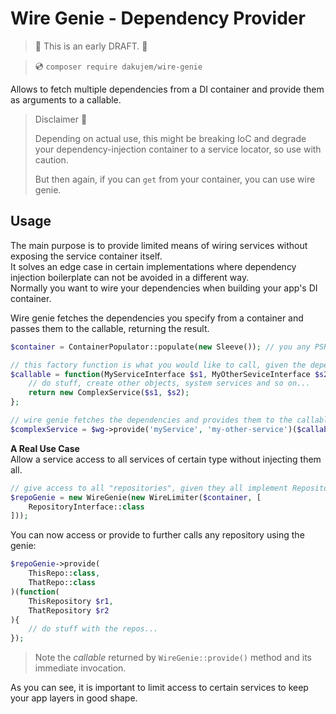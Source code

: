 # Wire Genie - Dependency Provider

> 🤚 This is an early DRAFT. 🤚


> 💿 `composer require dakujem/wire-genie`

Allows to fetch multiple dependencies from a DI container
and provide them as arguments to a callable.

> Disclaimer 🤚
>
> Depending on actual use, this might be breaking IoC
> and degrade your dependency-injection container to a service locator,
> so use with caution.
>
> But then again, if you can `get` from your container, you can use wire genie.


## Usage

The main purpose is to provide limited means of wiring services without exposing the service container itself.\
It solves an edge case in certain implementations where dependency injection
boilerplate can not be avoided in a different way.\
Normally you want to wire your dependencies when building your app's DI container.


Wire genie fetches the dependencies you specify from a container and passes them to the callable, returning the result.
```php
$container = ContainerPopulator::populate(new Sleeve()); // you any PSR-11 compatible container you like

// this factory function is what you would like to call, given the dependencies:
$callable = function(MyServiceInterface $s1, MyOtherSeviceInterface $s2){
    // do stuff, create other objects, system services and so on...
    return new ComplexService($s1, $s2);
};

// wire genie fetches the dependencies and provides them to the callable and executes it:
$complexService = $wg->provide('myService', 'my-other-service')($callable);
```

**A Real Use Case**\
Allow a service access to all services of certain type without injecting them all.

```php
// give access to all "repositories", given they all implement RepositoryInterface
$repoGenie = new WireGenie(new WireLimiter($container, [
    RepositoryInterface::class
]));
```
You can now access or provide to further calls any repository using the genie:
```php
$repoGenie->provide(
    ThisRepo::class,
    ThatRepo::class
)(function(
    ThisRepository $r1,
    ThatRepository $r2
){
    // do stuff with the repos...
});
```
> Note the _callable_ returned by `WireGenie::provide()` method and its immediate invocation.

As you can see, it is important to limit access to certain services to keep your app layers in good shape.



